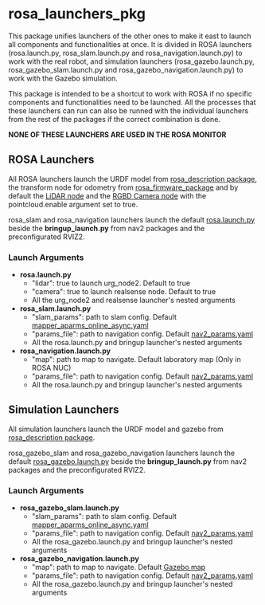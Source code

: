 # rosa_launchers_pkg

This package unifies launchers of the other ones to make it east to launch all components and functionalities at once.
It is divided in ROSA launchers (rosa.launch.py, rosa_slam.launch.py and rosa_navigation.launch.py) to work with the real robot, and simulation launchers (rosa_gazebo.launch.py, rosa_gazebo_slam.launch.py and rosa_gazebo_navigation.launch.py) to work with the Gazebo simulation.

This package is intended to be a shortcut to work with ROSA if no specific components and functionalities need to be launched. All the processes that these launchers can run can also be runned with the individual launchers from the rest of the packages if the correct combination is done.

**NONE OF THESE LAUNCHERS ARE USED IN THE ROSA MONITOR**

## ROSA Launchers
All ROSA launchers launch the URDF model from [rosa_description package](../rosa_description/description/rosa/), the transform node for odometry from [rosa_firmware_package](../rosa_firmware/rosa_driver/rosa_driver.cpp) and by default the [LiDAR node](../urg_node2/launch/urg_node2.launch.py) and the [RGBD Camera node](../rosa_camera/realsense-ros/realsense2_camera/launch/rs_launch.py) with the pointcloud.enable argument set to true. 

rosa_slam and rosa_navigation launchers launch the default [rosa.launch.py](launch/rosa.launch.py) beside the **bringup_launch.py** from nav2 packages and the preconfigurated RVIZ2.

### Launch Arguments

- **rosa.launch.py**
  - "lidar": true to launch urg_node2. Default to true
  - "camera": true to launch realsense node. Default to true
  - All the urg_node2 and realsense launcher's nested arguments
- **rosa_slam.launch.py**
  - "slam_params": path to slam config. Default [mapper_aparms_online_async.yaml](../rosa_description/config/mapper_params_online_async.yaml)
  - "params_file": path to navigation config. Default [nav2_params.yaml](../rosa_description/config/nav2_params.yaml)
  - All the rosa.launch.py and bringup launcher's nested arguments
- **rosa_navigation.launch.py**
  - "map": path to map to navigate. Default laboratory map (Only in ROSA NUC)
  - "params_file": path to navigation config. Default [nav2_params.yaml](../rosa_description/config/nav2_params.yaml)
  - All the rosa.launch.py and bringup launcher's nested arguments

## Simulation Launchers
All simulation launchers launch the URDF model and gazebo from [rosa_description package](../rosa_description/description/rosa/). 

rosa_gazebo_slam and rosa_gazebo_navigation launchers launch the default [rosa_gazebo.launch.py](launch/rosa_gazebo.launch.py) beside the **bringup_launch.py** from nav2 packages and the preconfigurated RVIZ2.

### Launch Arguments

- **rosa_gazebo_slam.launch.py**
  - "slam_params": path to slam config. Default [mapper_aparms_online_async.yaml](../rosa_description/config/mapper_params_online_async.yaml)
  - "params_file": path to navigation config. Default [nav2_params.yaml](../rosa_description/config/nav2_params.yaml)
  - All the rosa_gazebo.launch.py and bringup launcher's nested arguments
- **rosa_gazebo_navigation.launch.py**
  - "map": path to map to navigate. Default [Gazebo map](../rosa_description/gz_slam_map/gaz_world.yaml)
  - "params_file": path to navigation config. Default [nav2_params.yaml](../rosa_description/config/nav2_params.yaml)
  - All the rosa_gazebo.launch.py and bringup launcher's nested arguments
